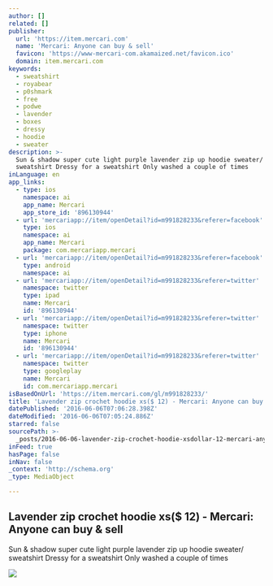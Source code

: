 ```yaml
---
author: []
related: []
publisher:
  url: 'https://item.mercari.com'
  name: 'Mercari: Anyone can buy & sell'
  favicon: 'https://www-mercari-com.akamaized.net/favicon.ico'
  domain: item.mercari.com
keywords:
  - sweatshirt
  - royabear
  - p0shmark
  - free
  - podwe
  - lavender
  - boxes
  - dressy
  - hoodie
  - sweater
description: >-
  Sun & shadow super cute light purple lavender zip up hoodie sweater/
  sweatshirt Dressy for a sweatshirt Only washed a couple of times
inLanguage: en
app_links:
  - type: ios
    namespace: ai
    app_name: Mercari
    app_store_id: '896130944'
  - url: 'mercariapp://item/openDetail?id=m991828233&referer=facebook'
    type: ios
    namespace: ai
    app_name: Mercari
    package: com.mercariapp.mercari
  - url: 'mercariapp://item/openDetail?id=m991828233&referer=facebook'
    type: android
    namespace: ai
  - url: 'mercariapp://item/openDetail?id=m991828233&referer=twitter'
    namespace: twitter
    type: ipad
    name: Mercari
    id: '896130944'
  - url: 'mercariapp://item/openDetail?id=m991828233&referer=twitter'
    namespace: twitter
    type: iphone
    name: Mercari
    id: '896130944'
  - url: 'mercariapp://item/openDetail?id=m991828233&referer=twitter'
    namespace: twitter
    type: googleplay
    name: Mercari
    id: com.mercariapp.mercari
isBasedOnUrl: 'https://item.mercari.com/gl/m991828233/'
title: 'Lavender zip crochet hoodie xs($ 12) - Mercari: Anyone can buy & sell'
datePublished: '2016-06-06T07:06:28.398Z'
dateModified: '2016-06-06T07:05:24.886Z'
starred: false
sourcePath: >-
  _posts/2016-06-06-lavender-zip-crochet-hoodie-xsdollar-12-mercari-anyone-can-b.md
inFeed: true
hasPage: false
inNav: false
_context: 'http://schema.org'
_type: MediaObject

---
```

<article style=""><h1>Lavender zip crochet hoodie xs($ 12) - Mercari: Anyone can buy &amp; sell</h1><p>Sun &amp; shadow super cute light purple lavender zip up hoodie sweater/ sweatshirt Dressy for a sweatshirt Only washed a couple of times</p><img src="https://s3-us-west-2.amazonaws.com/static.mercariapp.com/photos/m991828233_1.jpg?1464986637" /></article>